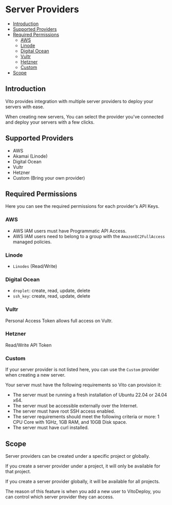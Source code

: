 # Server Providers

- [Introduction](#introduction)
- [Supported Providers](#supported-providers)
- [Required Permissions](#required-permissions)
  - [AWS](#aws)
  - [Linode](#linode)
  - [Digital Ocean](#digital-ocean)
  - [Vultr](#vultr)
  - [Hetzner](#hetzner)
  - [Custom](#custom)
- [Scope](#scope)

## Introduction

Vito provides integration with multiple server providers to deploy your servers with ease.

When creating new servers, You can select the provider you've connected and deploy your servers with a few clicks.

## Supported Providers

- AWS
- Akamai (Linode)
- Digital Ocean
- Vultr
- Hetzner
- Custom (Bring your own provider)

## Required Permissions

Here you can see the required permissions for each provider's API Keys.

### AWS

- AWS IAM users must have Programmatic API Access.
- AWS IAM users need to belong to a group with the `AmazonEC2FullAccess` managed policies.

### Linode

- `Linodes` (Read/Write)

### Digital Ocean

- `droplet`: create, read, update, delete
- `ssh_key`: create, read, update, delete

### Vultr

Personal Access Token allows full access on Vultr.

### Hetzner

Read/Write API Token

### Custom

If your server provider is not listed here, you can use the `Custom` provider when creating a new server.

Your server must have the following requirements so Vito can provision it:

- The server must be running a fresh installation of Ubuntu 22.04 or 24.04 x64.
- The server must be accessible externally over the Internet.
- The server must have root SSH access enabled.
- The server requirements should meet the following criteria or more: 1 CPU Core with 1GHz, 1GB RAM, and 10GB Disk space.
- The server must have curl installed.

## Scope

Server providers can be created under a specific project or globally.

If you create a server provider under a project, it will only be available for that project.

If you create a server provider globally, it will be available for all projects.

The reason of this feature is when you add a new user to VitoDeploy, you can control which server provider they can
access.
